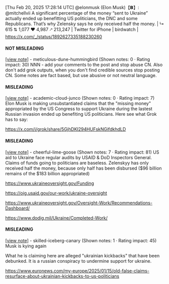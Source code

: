 [Thu Feb 20, 2025 17:28:14 UTC] @elonmusk (Elon Musk)【𝗕】: @mitchellvii A significant percentage of the money “sent to Ukraine” actually ended up benefitting US politicians, the DNC and some Republicans.  That’s why Zelensky says he only received half the money. | ↳ 615 ⇅ 1,077 ♥ 4,987 🡕 213,247 | Twitter for iPhone | birdwatch | https://x.com/_/status/1892627335188230260

#### NOT MISLEADING

[[view note]](https://x.com/i/birdwatch/n/1892867603657314680) - meticulous-dune-hummingbird (Shown notes: 0 · Rating impact: 30)
NNN - add your comments to the post and stop abuse CN. Also don't add grok outputs, when you don't find credible sources stop posting CN. 
Some notes are fact based, but use abusive or not neutral language. 

#### MISLEADING

[[view note]](https://x.com/i/birdwatch/n/1892781859958116745) - academic-cloud-junco (Shown notes: 0 · Rating impact: 7)
Elon Musk is making unsubstantiated claims that the "missing money" appropriated by the US Congress to support Ukraine during the lastest Russian invasion ended up benefiting US politicians. Here see what Grok has to say:

https://x.com/i/grok/share/5GjhDKI294HUFskNGifdkhdLD

#### MISLEADING

[[view note]](https://x.com/i/birdwatch/n/1892723703835775126) - cheerful-lime-goose (Shown notes: 7 · Rating impact: 81)
US aid to Ukraine face regular audits by USAID & DoD Inspectors General. Claims of funds going to politicians are baseless. Zelenskyy has only received half the money, because only half has been disbursed ($96 billion remains of the $183 billion appropriated)

https://www.ukraineoversight.gov/Funding

https://oig.usaid.gov/our-work/ukraine-oversight

https://www.ukraineoversight.gov/Oversight-Work/Recommendations-Dashboard/

https://www.dodig.mil/Ukraine/Completed-Work/

#### MISLEADING

[[view note]](https://x.com/i/birdwatch/n/1892721056994975913) - skilled-iceberg-canary (Shown notes: 1 · Rating impact: 45)
Musk is kying again

What he is claiming here are alleged "ukrainian kickbacks" that have been debunked.
It is a russian conspiracy to undermine support for ukraine.

https://www.euronews.com/my-europe/2025/01/15/old-false-claims-resurface-about-ukrainian-kickbacks-to-us-politicians
